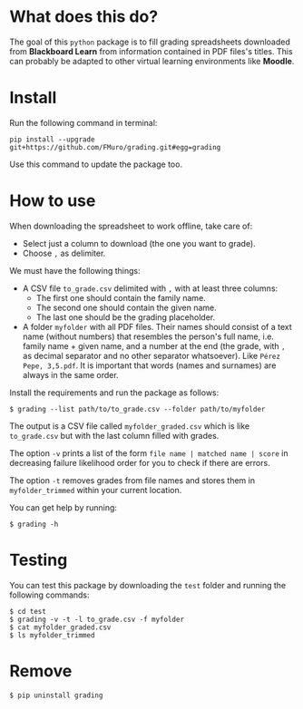 # What does this do?

The goal of this `python` package is to fill grading spreadsheets downloaded from **Blackboard Learn** from information contained in PDF files's titles. This can probably be adapted to other virtual learning environments like **Moodle**.

# Install

Run the following command in terminal:

```
pip install --upgrade git+https://github.com/FMuro/grading.git#egg=grading
```

Use this command to update the package too. 

# How to use

When downloading the spreadsheet to work offline, take care of:

- Select just a column to download (the one you want to grade).
- Choose `,` as delimiter.

We must have the following things:

- A CSV file `to_grade.csv` delimited with `,` with at least three columns: 
  * The first one should contain the family name.
  * The second one should contain the given name. 
  * The last one should be the grading placeholder.
- A folder `myfolder` with all PDF files. Their names should consist of a text name (without numbers) that resembles the person's full name, i.e. family name + given name, and a number at the end (the grade, with `,` as decimal separator and no other separator whatsoever). Like `Pérez Pepe, 3,5.pdf`. It is important that words (names and surnames) are always in the same order.

Install the requirements and run the package as follows:

```
$ grading --list path/to/to_grade.csv --folder path/to/myfolder
```

The output is a CSV file called `myfolder_graded.csv` which is like `to_grade.csv` but with the last column filled with grades.

The option `-v` prints a list of the form `file name | matched name | score` in decreasing failure likelihood order for you to check if there are errors.

The option `-t` removes grades from file names and stores them in `myfolder_trimmed` within your current location.

You can get help by running:

```
$ grading -h
```

# Testing

You can test this package by downloading the `test` folder and running the following commands:

```
$ cd test
$ grading -v -t -l to_grade.csv -f myfolder
$ cat myfolder_graded.csv
$ ls myfolder_trimmed
```

# Remove

```
$ pip uninstall grading
```
